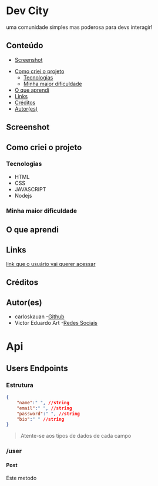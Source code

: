 # Dev City

uma comunidade simples mas poderosa para devs interagir!

## Conteúdo

- [Screenshot](#screenshot)
<!-- - [Checklist](#checklist) -->
- [Como criei o projeto](#como-criei-o-projeto)
    - [Tecnologias](#tecnologias)
    - [Minha maior dificuldade](#minha-maior-dificuldade)
- [O que aprendi](#o-que-aprendi)
- [Links](#links)
- [Créditos](#créditos)
- [Autor(es)](#autores)

## Screenshot

<!-- ![#](imagem do projeto) -->

<!-- 
    ## Checklist do que adicionar no projeto

    - [x] Escrever o README.md
    - [ ] colocar uma screenshot no readme
    - [ ] adicionar a opção de dark mode no projeto
    - [x] colocar o projeto no ar 
-->

## Como criei o projeto
<!-- coloque aqui os passo (claro que você pode colocar as coisas que você achar mais relevantes) que você fez para criar o projeto -->

### Tecnologias
<!-- liste algumas tecnologias que você usou no projeto, exemplo -->

- HTML
- CSS
- JAVASCRIPT
- Nodejs

### Minha maior dificuldade
<!-- coloque aqui sua maior dificuldade e como você fez para solucionar ela ou peça ajudar para o leitor em relação a sua dificuldade, também mencione o artigo ou usuário que te ajudou a resolver  -->

## O que aprendi
<!-- coloque aqui o que você aprendeu nesse projeto -->

## Links
<!-- coloque links sobre o projeto, como um protótipo no ar -->

[link que o usuário vai querer acessar](http://teste.com)

## Créditos
<!-- coloque aqui os conteúdos ou usuário que ajudaram a criar o projeto -->

## Autor(es)
<!-- coloque links relacionados as suas redes sociais a as pessoas que participaram no projeto -->

- carloskauan -[Github](https://github.com/carloskauan)
- Victor Eduardo Art -[Redes Sociais](https://linktr.ee/victor_eduardo_art)

# Api
## Users Endpoints
### Estrutura
~~~json
{
    "name":" ", //string
    "email":" ", //string
    "password":" ", //string
    "bio":" " //string
}
~~~
> Atente-se aos tipos de dados de cada campo
### /user
#### Post
Este metodo
